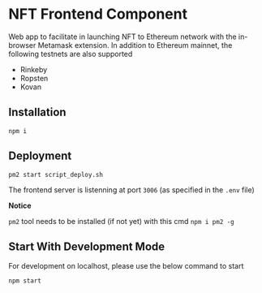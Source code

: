 # NFT Frontend Component

Web app to facilitate in launching NFT to Ethereum network with the in-browser Metamask extension.
In addition to Ethereum mainnet, the following testnets are also supported

- Rinkeby
- Ropsten
- Kovan

## Installation

`npm i`

## Deployment

`pm2 start script_deploy.sh`

The frontend server is listenning at port `3006` (as specified in the `.env` file)

**Notice**

`pm2` tool needs to be installed (if not yet) with this cmd `npm i pm2 -g`

## Start With Development Mode

For development on localhost, please use the below command to start

`npm start`
